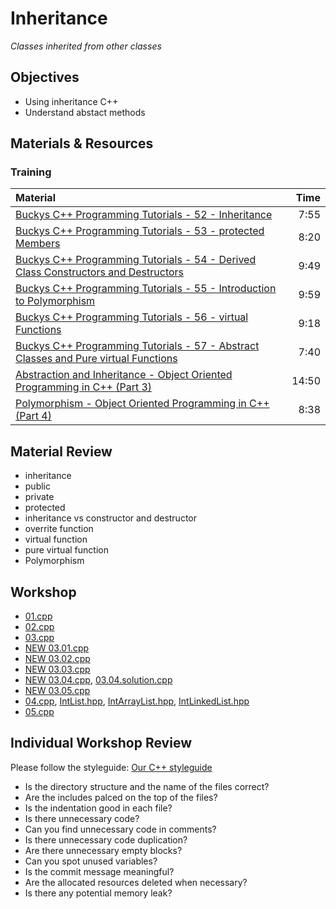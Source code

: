 # Inheritance
*Classes inherited from other classes*

## Objectives
 - Using inheritance C++
 - Understand abstact methods

## Materials & Resources
### Training
| Material | Time |
|:---------|-----:|
| [Buckys C++ Programming Tutorials - 52 - Inheritance](https://www.youtube.com/watch?v=gq2Igdc-OSI) | 7:55 |
| [Buckys C++ Programming Tutorials - 53 - protected Members](https://www.youtube.com/watch?v=DHAAy4GJ684) | 8:20 |
| [Buckys C++ Programming Tutorials - 54 - Derived Class Constructors and Destructors](https://www.youtube.com/watch?v=Z_vJEKU9WTg) | 9:49 |
| [Buckys C++ Programming Tutorials - 55 - Introduction to Polymorphism](https://www.youtube.com/watch?v=R_PPA9eejDw) | 9:59 |
| [Buckys C++ Programming Tutorials - 56 - virtual Functions](https://www.youtube.com/watch?v=DudHooleNVg) | 9:18 |
| [Buckys C++ Programming Tutorials - 57 - Abstract Classes and Pure virtual Functions](https://www.youtube.com/watch?v=ndz3EHpFEZc) | 7:40 |
| [Abstraction and Inheritance - Object Oriented Programming in C++ (Part 3)](https://www.youtube.com/watch?v=1c9BQYQDnHs) | 14:50 |
| [Polymorphism - Object Oriented Programming in C++ (Part 4)](https://www.youtube.com/watch?v=bP-Trkf8hNA) | 8:38 |

## Material Review
 - inheritance
 - public
 - private
 - protected
 - inheritance vs constructor and destructor
 - overrite function
 - virtual function
 - pure virtual function
 - Polymorphism

## Workshop
 - [01.cpp](workshop/01.cpp)
 - [02.cpp](workshop/02.cpp)
 - [03.cpp](workshop/03.cpp)
 - [NEW 03.01.cpp](workshop/03.01.cpp)
 - [NEW 03.02.cpp](workshop/03.02.cpp)
 - [NEW 03.03.cpp](workshop/03.03.cpp)
 - [NEW 03.04.cpp](workshop/03.04.cpp), [03.04.solution.cpp](workshop/03.04.solution.cpp)
 - [NEW 03.05.cpp](workshop/03.05.cpp)
 - [04.cpp](workshop/04.cpp), [IntList.hpp](workshop/IntList.hpp), [IntArrayList.hpp](workshop/IntArrayList.hpp), [IntLinkedList.hpp](workshop/IntLinkedList.hpp)
 - [05.cpp](workshop/05.cpp)

## Individual Workshop Review
Please follow the styleguide: [Our C++ styleguide](../../styleguide/cpp.md)

 - Is the directory structure and the name of the files correct?
 - Are the includes palced on the top of the files?
 - Is the indentation good in each file?
 - Is there unnecessary code?
 - Can you find unnecessary code in comments?
 - Is there unnecessary code duplication?
 - Are there unnecessary empty blocks?
 - Can you spot unused variables?
 - Is the commit message meaningful?
 - Are the allocated resources deleted when necessary?
 - Is there any potential memory leak?

